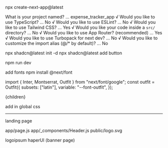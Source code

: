 npx create-next-app@latest

What is your project named? ... expense_tracker_app
√ Would you like to use TypeScript? ... No 
√ Would you like to use ESLint? ... No 
√ Would you like to use Tailwind CSS? ...  Yes
√ Would you like your code inside a `src/` directory? ... No 
√ Would you like to use App Router? (recommended) ... Yes
√ Would you like to use Turbopack for next dev? ... No 
√ Would you like to customize the import alias (@/* by default)? ... No 


npx shadcn@latest init -d
npx shadcn@latest add button

npm run dev

add fonts
npm install @next/font

import { Inter, Montserrat, Outfit } from "next/font/google";
const outfit = Outfit({
  subsets: ["latin"],
  variable: "--font-outfit",
});

<body className={ `${inter.variable} ${montserrat.variable} ${outfit.variable} antialiased` } >
    {children}
</body>

add in global css

*****************************************************************
landing page

app/page.js
app/_components/Header.js
public/logo.svg



logoipsum
haperUI (banner page)